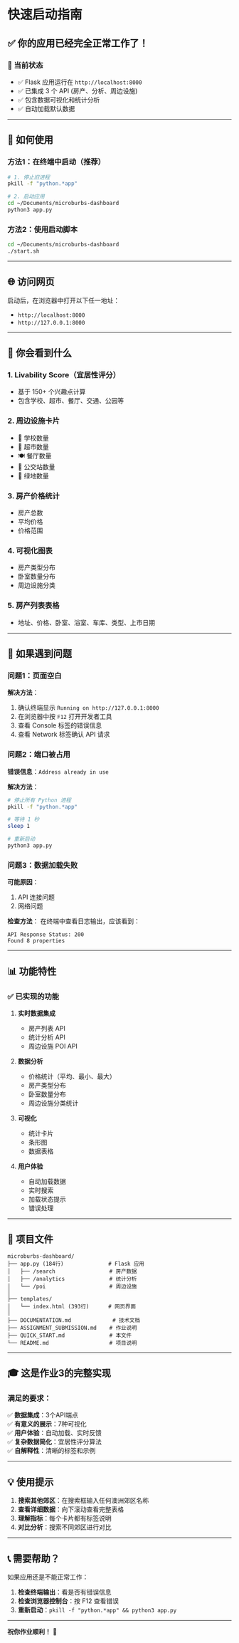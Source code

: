 # 快速启动指南

## ✅ 你的应用已经完全正常工作了！

### 📝 当前状态
- ✅ Flask 应用运行在 `http://localhost:8000`
- ✅ 已集成 3 个 API (房产、分析、周边设施)
- ✅ 包含数据可视化和统计分析
- ✅ 自动加载默认数据

---

## 🚀 如何使用

### 方法1：在终端中启动（推荐）

```bash
# 1. 停止旧进程
pkill -f "python.*app"

# 2. 启动应用
cd ~/Documents/microburbs-dashboard
python3 app.py
```

### 方法2：使用启动脚本

```bash
cd ~/Documents/microburbs-dashboard
./start.sh
```

---

## 🌐 访问网页

启动后，在浏览器中打开以下任一地址：
- `http://localhost:8000`
- `http://127.0.0.1:8000`

---

## 🎯 你会看到什么

### 1. **Livability Score（宜居性评分）**
- 基于 150+ 个兴趣点计算
- 包含学校、超市、餐厅、交通、公园等

### 2. **周边设施卡片**
- 🏫 学校数量
- 🛒 超市数量
- 🍽️ 餐厅数量
- 🚌 公交站数量
- 🌳 绿地数量

### 3. **房产价格统计**
- 房产总数
- 平均价格
- 价格范围

### 4. **可视化图表**
- 房产类型分布
- 卧室数量分布
- 周边设施分类

### 5. **房产列表表格**
- 地址、价格、卧室、浴室、车库、类型、上市日期

---

## 🔧 如果遇到问题

### 问题1：页面空白
**解决方法**：
1. 确认终端显示 `Running on http://127.0.0.1:8000`
2. 在浏览器中按 `F12` 打开开发者工具
3. 查看 Console 标签的错误信息
4. 查看 Network 标签确认 API 请求

### 问题2：端口被占用
**错误信息**：`Address already in use`

**解决方法**：
```bash
# 停止所有 Python 进程
pkill -f "python.*app"

# 等待 1 秒
sleep 1

# 重新启动
python3 app.py
```

### 问题3：数据加载失败
**可能原因**：
1. API 连接问题
2. 网络问题

**检查方法**：
在终端中查看日志输出，应该看到：
```
API Response Status: 200
Found 8 properties
```

---

## 📊 功能特性

### ✅ 已实现的功能

1. **实时数据集成**
   - 房产列表 API
   - 统计分析 API
   - 周边设施 POI API

2. **数据分析**
   - 价格统计（平均、最小、最大）
   - 房产类型分布
   - 卧室数量分布
   - 周边设施分类统计

3. **可视化**
   - 统计卡片
   - 条形图
   - 数据表格

4. **用户体验**
   - 自动加载数据
   - 实时搜索
   - 加载状态提示
   - 错误处理

---

## 📁 项目文件

```
microburbs-dashboard/
├── app.py (184行)              # Flask 应用
│   ├── /search                 # 房产数据
│   ├── /analytics              # 统计分析
│   └── /poi                    # 周边设施
│
├── templates/
│   └── index.html (393行)      # 网页界面
│
├── DOCUMENTATION.md             # 技术文档
├── ASSIGNMENT_SUBMISSION.md    # 作业说明
├── QUICK_START.md              # 本文件
└── README.md                   # 项目说明
```

---

## 🎓 这是作业3的完整实现

### 满足的要求：

✅ **数据集成**：3个API端点  
✅ **有意义的展示**：7种可视化  
✅ **用户体验**：自动加载、实时反馈  
✅ **复杂数据简化**：宜居性评分算法  
✅ **自解释性**：清晰的标签和示例  

---

## 💡 使用提示

1. **搜索其他郊区**：在搜索框输入任何澳洲郊区名称
2. **查看详细数据**：向下滚动查看完整表格
3. **理解指标**：每个卡片都有标签说明
4. **对比分析**：搜索不同郊区进行对比

---

## 📞 需要帮助？

如果应用还是不能正常工作：

1. **检查终端输出**：看是否有错误信息
2. **检查浏览器控制台**：按 F12 查看错误
3. **重新启动**：`pkill -f "python.*app" && python3 app.py`

---

**祝你作业顺利！** 🚀

